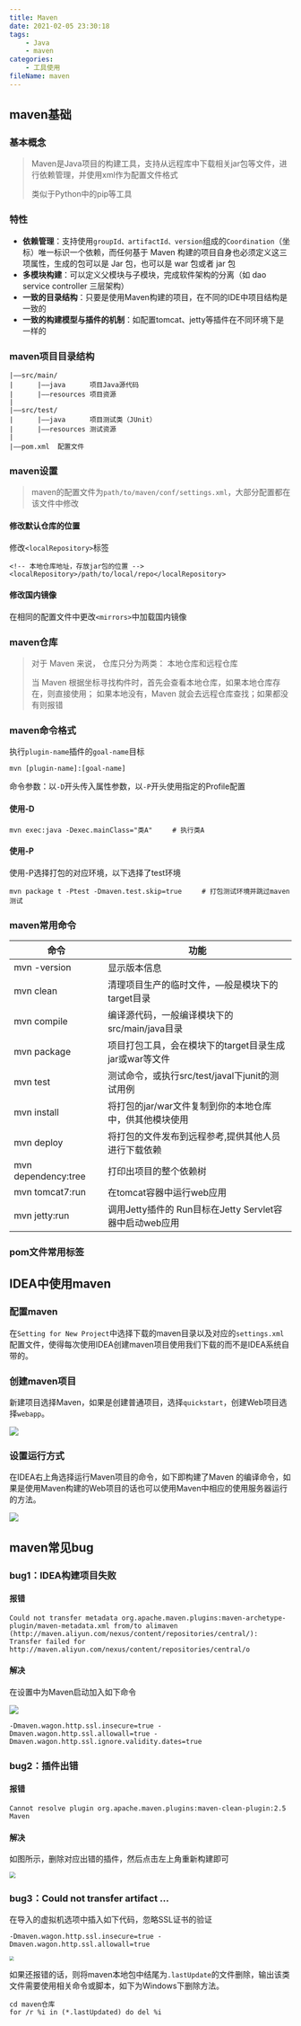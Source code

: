 ```yaml
---
title: Maven
date: 2021-02-05 23:30:18
tags:
	- Java
	- maven
categories:
	- 工具使用
fileName: maven
---
```


## maven基础

### 基本概念

> Maven是Java项目的构建工具，支持从远程库中下载相关jar包等文件，进行依赖管理，并使用xml作为配置文件格式
>
> 类似于Python中的pip等工具

### 特性

* **依赖管理**：支持使用`groupId、artifactId、version`组成的`Coordination`（坐标）唯一标识一个依赖，而任何基于 Maven 构建的项目自身也必须定义这三项属性，生成的包可以是 Jar 包，也可以是 war 包或者 jar 包
* **多模块构建**：可以定义父模块与子模块，完成软件架构的分离（如 dao service controller 三层架构）
* **一致的目录结构**：只要是使用Maven构建的项目，在不同的IDE中项目结构是一致的
* **一致的构建模型与插件的机制**：如配置tomcat、jetty等插件在不同环境下是一样的

### maven项目目录结构

```
|——src/main/	
|	   |——java		项目Java源代码
|	   |——resources	项目资源
|
|——src/test/
|	   |——java		项目测试类（JUnit）
|	   |——resources	测试资源
|
|——pom.xml	配置文件
```

### maven设置

> maven的配置文件为`path/to/maven/conf/settings.xml`，大部分配置都在该文件中修改

#### 修改默认仓库的位置

修改`<localRepository>`标签

```
<!-- 本地仓库地址，存放jar包的位置 -->
<localRepository>/path/to/local/repo</localRepository>
```

#### 修改国内镜像

在相同的配置文件中更改`<mirrors>`中加载国内镜像

### maven仓库

> 对于 Maven 来说， 仓库只分为两类： 本地仓库和远程仓库
>
> 当 Maven 根据坐标寻找构件时，首先会查看本地仓库，如果本地仓库存在，则直接使用； 如果本地没有，Maven 就会去远程仓库查找；如果都没有则报错

### maven命令格式

执行`plugin-name`插件的`goal-name`目标

```
mvn [plugin-name]:[goal-name]
```

命令参数：以`-D`开头传入属性参数，以`-P`开头使用指定的Profile配置

#### 使用-D

```
mvn exec:java -Dexec.mainClass="类A"		# 执行类A
```

#### 使用-P

使用-P选择打包的对应环境，以下选择了test环境

```
mvn package t -Ptest -Dmaven.test.skip=true		# 打包测试环境并跳过maven测试
```

### maven常用命令

| 命令                | 功能                                                    |
| ------------------- | ------------------------------------------------------- |
| mvn -version        | 显示版本信息                                            |
| mvn clean           | 清理项目生产的临时文件，—般是模块下的target目录         |
| mvn compile         | 编译源代码，一般编译模块下的src/main/java目录           |
| mvn package         | 项目打包工具，会在模块下的target目录生成jar或war等文件  |
| mvn test            | 测试命令，或执行src/test/javal下junit的测试用例         |
| mvn install         | 将打包的jar/war文件复制到你的本地仓库中，供其他模块使用 |
| mvn deploy          | 将打包的文件发布到远程参考,提供其他人员进行下载依赖     |
| mvn dependency:tree | 打印出项目的整个依赖树                                  |
| mvn tomcat7:run     | 在tomcat容器中运行web应用                               |
| mvn jetty:run       | 调用Jetty插件的 Run目标在Jetty Servlet容器中启动web应用 |

### pom文件常用标签







## IDEA中使用maven

### 配置maven

在`Setting for New Project`中选择下载的maven目录以及对应的`settings.xml`配置文件，使得每次使用IDEA创建maven项目使用我们下载的而不是IDEA系统自带的。

### 创建maven项目

新建项目选择Maven，如果是创建普通项目，选择`quickstart`，创建Web项目选择`webapp`。

![](http://cdn.ziyedy.top/Maven/maven%E9%A1%B9%E7%9B%AE%E5%90%AF%E5%8A%A8.png)

### 设置运行方式

在IDEA右上角选择运行Maven项目的命令，如下即构建了Maven 的编译命令，如果是使用Maven构建的Web项目的话也可以使用Maven中相应的使用服务器运行的方法。

![](http://cdn.ziyedy.top/Maven/%E8%AE%BE%E7%BD%AEmaven%E6%89%A7%E8%A1%8C%E5%91%BD%E4%BB%A4.png)





## maven常见bug

### bug1：IDEA构建项目失败

#### 报错

```
Could not transfer metadata org.apache.maven.plugins:maven-archetype-plugin/maven-metadata.xml from/to alimaven (http://maven.aliyun.com/nexus/content/repositories/central/): Transfer failed for http://maven.aliyun.com/nexus/content/repositories/central/o
```

#### 解决

在设置中为Maven启动加入如下命令

![](http://cdn.ziyedy.top/Maven/bug1.png)

```
-Dmaven.wagon.http.ssl.insecure=true -Dmaven.wagon.http.ssl.allowall=true -Dmaven.wagon.http.ssl.ignore.validity.dates=true
```

### bug2：插件出错

#### 报错

```
Cannot resolve plugin org.apache.maven.plugins:maven-clean-plugin:2.5 Maven
```

#### 解决

如图所示，删除对应出错的插件，然后点击左上角重新构建即可

<img src="http://cdn.ziyedy.top/Maven/bug2.png" style="zoom:67%;" />

### bug3：Could not transfer artifact ...

在导入的虚拟机选项中插入如下代码，忽略SSL证书的验证

```
-Dmaven.wagon.http.ssl.insecure=true -Dmaven.wagon.http.ssl.allowall=true
```

<img src="http://cdn.ziyedy.top/Maven/bug3.png" style="zoom: 50%;" />

如果还报错的话，则将maven本地包中结尾为`.lastUpdate`的文件删除，输出该类文件需要使用相关命令或脚本，如下为Windows下删除方法。

```
cd maven仓库
for /r %i in (*.lastUpdated) do del %i
```





